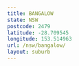 ```yaml
---
title: BANGALOW
state: NSW
postcode: 2479
latitude: -28.709545
longitude: 153.514963
url: /nsw/bangalow/
layout: suburb
---
```

